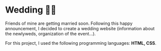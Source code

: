 # Wedding :bride_with_veil:

Friends of mine are getting married soon.
Following this happy announcement, I decided to create a wedding website (information about the newlyweds, organization of the event...).

For this project, I used the following programming languages: **HTML, CSS**.
